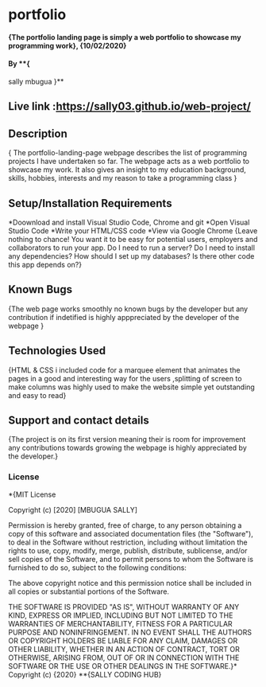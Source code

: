 # portfolio
#### {The portfolio landing page is simply a web portfolio to showcase my programming work}, {10/02/2020}
#### By **{
sally mbugua
}**
## Live link :https://sally03.github.io/web-project/
## Description
{ The portfolio-landing-page webpage describes the list of programming projects I have undertaken so far. The webpage acts as a web portfolio to showcase my work. It also gives an insight to my education background, skills, hobbies, interests and my reason to take a programming class }
## Setup/Installation Requirements
*Doownload and install Visual Studio Code, Chrome and git
*Open Visual Studio Code
*Write your HTML/CSS code
*View via Google Chrome
{Leave nothing to chance! You want it to be easy for potential users, employers and collaborators to run your app. Do I need to run a server? Do I need to install any dependencies? How should I set up my databases? Is there other code this app depends on?}
## Known Bugs
{The web page works smoothly no known bugs by the developer but any contribution if 
indetified is highly apppreciated by the developer of the webpage  }
## Technologies Used
{HTML & CSS i included code for a marquee element that animates the pages in a good and interesting way for the users
,splitting of screen to make columns was highly used to make the website simple yet outstanding and easy to read}
## Support and contact details
{The project is on its first version meaning their is room for improvement any 
contributions towards growing the webpage is highly appreciated by the developer.}
### License
*{MIT License

Copyright (c) [2020] [MBUGUA SALLY]

Permission is hereby granted, free of charge, to any person obtaining a copy
of this software and associated documentation files (the "Software"), to deal
in the Software without restriction, including without limitation the rights
to use, copy, modify, merge, publish, distribute, sublicense, and/or sell
copies of the Software, and to permit persons to whom the Software is
furnished to do so, subject to the following conditions:

The above copyright notice and this permission notice shall be included in all
copies or substantial portions of the Software.

THE SOFTWARE IS PROVIDED "AS IS", WITHOUT WARRANTY OF ANY KIND, EXPRESS OR
IMPLIED, INCLUDING BUT NOT LIMITED TO THE WARRANTIES OF MERCHANTABILITY,
FITNESS FOR A PARTICULAR PURPOSE AND NONINFRINGEMENT. IN NO EVENT SHALL THE
AUTHORS OR COPYRIGHT HOLDERS BE LIABLE FOR ANY CLAIM, DAMAGES OR OTHER
LIABILITY, WHETHER IN AN ACTION OF CONTRACT, TORT OR OTHERWISE, ARISING FROM,
OUT OF OR IN CONNECTION WITH THE SOFTWARE OR THE USE OR OTHER DEALINGS IN THE
SOFTWARE.}*
Copyright (c) {2020} **{SALLY CODING HUB}
